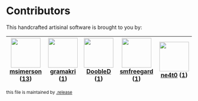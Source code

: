 # Contributors

This handcrafted artisinal software is brought to you by:

| <img height="80" src="https://avatars.githubusercontent.com/u/261635?v=4"><br><a href="https://github.com/msimerson">msimerson</a> (<a href="https://github.com/haraka/haraka-plugin-spf/commits?author=msimerson">13</a>) | <img height="80" src="https://avatars.githubusercontent.com/u/82041?v=4"><br><a href="https://github.com/gramakri">gramakri</a> (<a href="https://github.com/haraka/haraka-plugin-spf/commits?author=gramakri">1</a>) | <img height="80" src="https://avatars.githubusercontent.com/u/918201?v=4"><br><a href="https://github.com/DoobleD">DoobleD</a> (<a href="https://github.com/haraka/haraka-plugin-spf/commits?author=DoobleD">1</a>) | <img height="80" src="https://avatars.githubusercontent.com/u/550490?v=4"><br><a href="https://github.com/smfreegard">smfreegard</a> (<a href="https://github.com/haraka/haraka-plugin-spf/commits?author=smfreegard">1</a>) | <img height="80" src="https://avatars.githubusercontent.com/u/8930018?v=4"><br><a href="https://github.com/ne4t0">ne4t0</a> (<a href="https://github.com/haraka/haraka-plugin-spf/commits?author=ne4t0">1</a>) |
| :------------------------------------------------------------------------------------------------------------------------------------------------------------------------------------------------------------------------: | :-------------------------------------------------------------------------------------------------------------------------------------------------------------------------------------------------------------------: | :-----------------------------------------------------------------------------------------------------------------------------------------------------------------------------------------------------------------: | :--------------------------------------------------------------------------------------------------------------------------------------------------------------------------------------------------------------------------: | :------------------------------------------------------------------------------------------------------------------------------------------------------------------------------------------------------------: |

<sub>this file is maintained by [.release](https://github.com/msimerson/.release)</sub>
